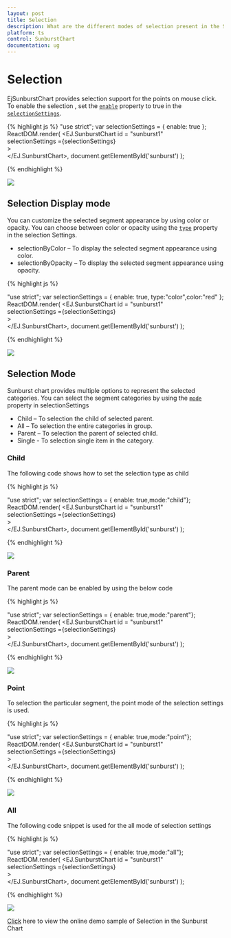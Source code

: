 ```yaml
---
layout: post
title: Selection
description: What are the different modes of selection present in the Sunburst Chart
platform: ts
control: SunburstChart
documentation: ug
---
```


# Selection 
EjSunburstChart provides selection support for the points on mouse click. To enable the selection , set the [`enable`](../api/ejsunburstchart#members:selectionsettings-enable) property to true in the [`selectionSettings`](../api/ejsunburstchart#members:selectionsettings). 

{% highlight js %}
"use strict";
var selectionSettings = { enable: true };
ReactDOM.render(
    <EJ.SunburstChart id = "sunburst1"      
    selectionSettings ={selectionSettings}    
    >                  
    </EJ.SunburstChart>,
          document.getElementById('sunburst')
);

{% endhighlight %}

![](/js/SunburstChart/Selection_images/Selection_img1.png)

 
## Selection Display mode

 You can customize the selected  segment appearance by using color or opacity. You can choose between color or opacity using the [`type`](../api/ejsunburstchart#members:selectionsettings-type) property in the selection Settings.

*	selectionByColor – To display the selected segment appearance using color.
*	selectionByOpacity – To display the selected segment appearance using opacity.

{% highlight js %}

"use strict";
var selectionSettings = { enable: true, type:"color",color:"red" };
ReactDOM.render(
    <EJ.SunburstChart id = "sunburst1"      
    selectionSettings ={selectionSettings}    
    >                  
    </EJ.SunburstChart>,
          document.getElementById('sunburst')
);


 {% endhighlight %}

![](/js/SunburstChart/Selection_images/Selection_img2.png)

## Selection Mode

Sunburst chart provides multiple options to represent the selected categories. You can select the segment categories by using the [`mode`](../api/ejsunburstchart#members:selectionsettings-mode) property in selectionSettings
*	Child – To selection the child of selected parent.
*	All – To selection the entire categories in group.
*	Parent – To selection the parent of selected child.
*	Single - To selection single item in the category.

### Child

The following code shows how to set the selection type as child 

{% highlight js %}

"use strict";
var selectionSettings = { enable: true,mode:"child"};
ReactDOM.render(
    <EJ.SunburstChart id = "sunburst1"      
    selectionSettings ={selectionSettings}    
    >                  
    </EJ.SunburstChart>,
          document.getElementById('sunburst')
);

{% endhighlight %}

![](/js/SunburstChart/Selection_images/Selection_img3.png)
 
### Parent

The parent mode can be enabled by using the below code 

{% highlight js %}

"use strict";
var selectionSettings = { enable: true,mode:"parent"};
ReactDOM.render(
    <EJ.SunburstChart id = "sunburst1"      
    selectionSettings ={selectionSettings}    
    >                  
    </EJ.SunburstChart>,
          document.getElementById('sunburst')
);

{% endhighlight %}

![](/js/SunburstChart/Selection_images/Selection_img4.png)
 
### Point

To selection the particular segment, the point mode of the selection settings is used.

{% highlight js %}

"use strict";
var selectionSettings = { enable: true,mode:"point"};
ReactDOM.render(
    <EJ.SunburstChart id = "sunburst1"      
    selectionSettings ={selectionSettings}    
    >                  
    </EJ.SunburstChart>,
          document.getElementById('sunburst')
);

 {% endhighlight %}

![](/js/SunburstChart/Selection_images/Selection_img5.png)
 
### All

The following code snippet is used for the all mode of selection settings

{% highlight js %}

"use strict";
var selectionSettings = { enable: true,mode:"all"};
ReactDOM.render(
    <EJ.SunburstChart id = "sunburst1"      
    selectionSettings ={selectionSettings}    
    >                  
    </EJ.SunburstChart>,
          document.getElementById('sunburst')
);

{% endhighlight %}

![](/js/SunburstChart/Selection_images/Selection_img6.png)

[Click](http://js.syncfusion.com/demos/web/#!/bootstrap/sunburst/selection) here to view the online demo sample of Selection  in  the Sunburst Chart
